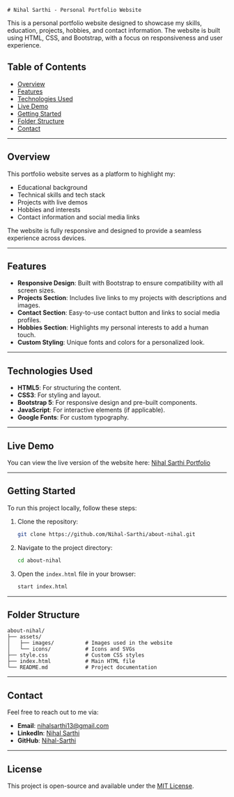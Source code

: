     # Nihal Sarthi - Personal Portfolio Website

This is a personal portfolio website designed to showcase my skills, education, projects, hobbies, and contact information. The website is built using HTML, CSS, and Bootstrap, with a focus on responsiveness and user experience.

## Table of Contents

- [Overview](#overview)
- [Features](#features)
- [Technologies Used](#technologies-used)
- [Live Demo](#live-demo)
- [Getting Started](#getting-started)
- [Folder Structure](#folder-structure)
- [Contact](#contact)

---

## Overview

This portfolio website serves as a platform to highlight my:

- Educational background
- Technical skills and tech stack
- Projects with live demos
- Hobbies and interests
- Contact information and social media links

The website is fully responsive and designed to provide a seamless experience across devices.

---

## Features

- **Responsive Design**: Built with Bootstrap to ensure compatibility with all screen sizes.
- **Projects Section**: Includes live links to my projects with descriptions and images.
- **Contact Section**: Easy-to-use contact button and links to social media profiles.
- **Hobbies Section**: Highlights my personal interests to add a human touch.
- **Custom Styling**: Unique fonts and colors for a personalized look.

---

## Technologies Used

- **HTML5**: For structuring the content.
- **CSS3**: For styling and layout.
- **Bootstrap 5**: For responsive design and pre-built components.
- **JavaScript**: For interactive elements (if applicable).
- **Google Fonts**: For custom typography.

---

## Live Demo

You can view the live version of the website here: [Nihal Sarthi Portfolio](https://nihal-sarthi.github.io)

---

## Getting Started

To run this project locally, follow these steps:

1. Clone the repository:

   ```bash
   git clone https://github.com/Nihal-Sarthi/about-nihal.git
   ```

2. Navigate to the project directory:

   ```bash
   cd about-nihal
   ```

3. Open the `index.html` file in your browser:
   ```bash
   start index.html
   ```

---

## Folder Structure

```
about-nihal/
├── assets/
│   ├── images/          # Images used in the website
│   └── icons/           # Icons and SVGs
├── style.css            # Custom CSS styles
├── index.html           # Main HTML file
└── README.md            # Project documentation
```

---

## Contact

Feel free to reach out to me via:

- **Email**: [nihalsarthi13@gmail.com](mailto:nihalsarthi13@gmail.com)
- **LinkedIn**: [Nihal Sarthi](https://in.linkedin.com/in/nihal-sarthi)
- **GitHub**: [Nihal-Sarthi](https://github.com/Nihal-Sarthi)

---

## License

This project is open-source and available under the [MIT License](LICENSE).
